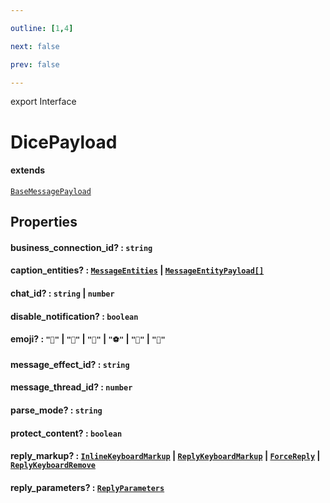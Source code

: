 ```yaml
---

outline: [1,4]

next: false

prev: false

---
```


export Interface
# DicePayload
#### extends
 [`BaseMessagePayload`](./BaseMessagePayload.md)

## Properties

#### business_connection_id? : `string`

#### caption_entities? : [`MessageEntities`](../classes/MessageEntities.md) \| [`MessageEntityPayload[]`](./MessageEntityPayload.md)

#### chat_id? : `string` \| `number`

#### disable_notification? : `boolean`

#### emoji? : `"🎲"` \| `"🎯"` \| `"🏀"` \| `"⚽"` \| `"🎳"` \| `"🎰"`

#### message_effect_id? : `string`

#### message_thread_id? : `number`

#### parse_mode? : `string`

#### protect_content? : `boolean`

#### reply_markup? : [`InlineKeyboardMarkup`](../classes/InlineKeyboardMarkup.md) \| [`ReplyKeyboardMarkup`](../classes/ReplyKeyboardMarkup.md) \| [`ForceReply`](../classes/ForceReply.md) \| [`ReplyKeyboardRemove`](../classes/ReplyKeyboardRemove.md)

#### reply_parameters? : [`ReplyParameters`](./ReplyParameters.md)
